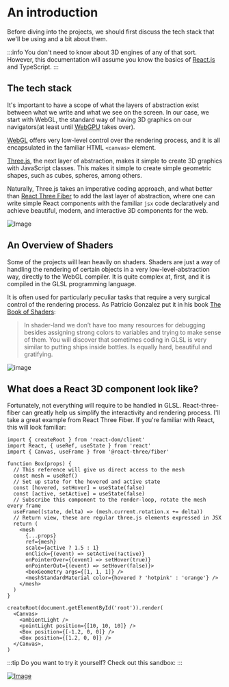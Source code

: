 # An introduction

Before diving into the projects, we should first discuss the tech stack that we'll be using and a bit about them.

:::info
You don't need to know about 3D engines of any of that sort. However, this documentation will assume you know the basics of [React.js](https://react.dev) and TypeScript. 
:::


## The tech stack

It's important to have a scope of what the layers of abstraction exist between what we write and what we see on the screen. In our case, we start with WebGL, the standard way of having 3D graphics on our navigators(at least until [WebGPU](https://developer.chrome.com/blog/webgpu-release/) takes over).

[WebGL](https://developer.mozilla.org/en-US/docs/Web/API/WebGL_API) offers very low-level control over the rendering process, and it is all encapsulated in the familiar HTML `<canvas>` element.  

[Three.js](https://threejs.org/), the next layer of abstraction, makes it simple to create 3D graphics with JavaScript classes. This makes it simple to create simple geometric shapes, such as cubes, spheres, among others.


Naturally, Three.js takes an imperative coding approach, and what better than [React Three Fiber](https://docs.pmnd.rs/react-three-fiber/getting-started/introduction) to add the last layer of abstraction, where one can write simple React components with the familiar `jsx` code declaratively and achieve beautiful, modern, and interactive 3D components for the web.

![Image](/img/optIns.png)

## An Overview of Shaders

Some of the projects will lean heavily on shaders. Shaders are just a way of handling the rendering of certain objects in a very low-level-abstraction way, directly to the WebGL compiler. It is quite complex at, first, and it is compiled in the GLSL programming language.

 It is often used for particularly peculiar tasks that require a very surgical control of the rendering process. As Patricio Gonzalez put it in his book [The Book of Shaders](https://thebookofshaders.com):

 > In shader-land we don’t have too many resources for debugging besides assigning strong colors to variables and trying to make sense of them. You will discover that sometimes coding in GLSL is very similar to putting ships inside bottles. Is equally hard, beautiful and gratifying.

 ![image](/img/shaderBook.png)




## What does a React 3D component look like?


Fortunately, not everything will require to be handled in GLSL. React-three-fiber can greatly help us simplify the interactivity and rendering process. I'll take a great example from React Three Fiber. If you're familiar with React, this will look familiar:


```tsx
import { createRoot } from 'react-dom/client'
import React, { useRef, useState } from 'react'
import { Canvas, useFrame } from '@react-three/fiber'

function Box(props) {
  // This reference will give us direct access to the mesh
  const mesh = useRef()
  // Set up state for the hovered and active state
  const [hovered, setHover] = useState(false)
  const [active, setActive] = useState(false)
  // Subscribe this component to the render-loop, rotate the mesh every frame
  useFrame((state, delta) => (mesh.current.rotation.x += delta))
  // Return view, these are regular three.js elements expressed in JSX
  return (
    <mesh
      {...props}
      ref={mesh}
      scale={active ? 1.5 : 1}
      onClick={(event) => setActive(!active)}
      onPointerOver={(event) => setHover(true)}
      onPointerOut={(event) => setHover(false)}>
      <boxGeometry args={[1, 1, 1]} />
      <meshStandardMaterial color={hovered ? 'hotpink' : 'orange'} />
    </mesh>
  )
}

createRoot(document.getElementById('root')).render(
  <Canvas>
    <ambientLight />
    <pointLight position={[10, 10, 10]} />
    <Box position={[-1.2, 0, 0]} />
    <Box position={[1.2, 0, 0]} />
  </Canvas>,
)
```

:::tip
Do you want to try it yourself? Check out this sandbox:
:::

[![Image](/img/basic-app.gif)](https://codesandbox.io/s/icy-tree-brnsm?file=/src/App.tsx)

